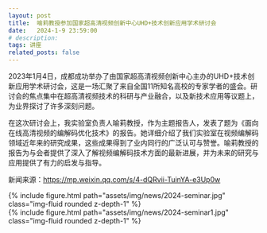 ```yaml
---
layout: post
title:  喻莉教授参加国家超高清视频创新中心UHD+技术创新应用学术研讨会
date:   2024-1-9 23:59:00
# description:
tags: 讲座
related_posts: false
---
```




2023年1月4日，成都成功举办了由国家超高清视频创新中心主办的UHD+技术创新应用学术研讨会，这是一场汇聚了来自全国11所知名高校的专家学者的盛会。研讨会的焦点集中在超高清视频技术的科研与产业融合，以及新技术应用等议题上，为业界探讨了许多深刻问题。

在这次研讨会上，我实验室负责人喻莉教授，作为主题报告人，发表了题为《面向在线高清视频的编解码优化技术》的报告。她详细介绍了我们实验室在视频编解码领域近年来的研究成果，这些成果得到了业内同行的广泛认可与赞誉。喻莉教授的报告为与会者提供了深入了解视频编解码技术方面的最新进展，并为未来的研究与应用提供了有力的启发与指导。

新闻来源：https://mp.weixin.qq.com/s/4-dQRvii-TuinYA-e3Up0w



<div class="row mt-3">
    <div class="col-sm mt-3 mt-md-0">
        {% include figure.html path="assets/img/news/2024-seminar.jpg" class="img-fluid rounded z-depth-1" %}
    </div>
</div>

<div class="row mt-3">
    <div class="col-sm mt-3 mt-md-0">
        {% include figure.html path="assets/img/news/2024-seminar1.jpg" class="img-fluid rounded z-depth-1" %}
    </div>
</div>
